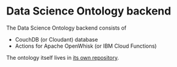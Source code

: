 # Data Science Ontology backend

The Data Science Ontology backend consists of
- CouchDB (or Cloudant) database
- Actions for Apache OpenWhisk (or IBM Cloud Functions)

The ontology itself lives in [its own repository](https://bitbucket.org/opendiscovery/data-science-ontology).
